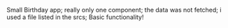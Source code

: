  
Small Birthday app; really only one component; the data was not fetched; i used a file listed in the srcs; Basic functionality!

